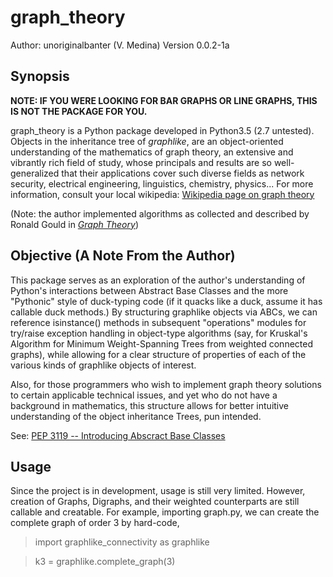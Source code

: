 # graph_theory
Author: unoriginalbanter (V. Medina)
Version 0.0.2-1a

## Synopsis
__NOTE: IF YOU WERE LOOKING FOR BAR GRAPHS OR LINE GRAPHS, THIS IS NOT THE
PACKAGE FOR YOU.__


graph_theory is a Python package developed in Python3.5 (2.7 untested). 
Objects in the inheritance tree of *graphlike*, are an object-oriented
understanding of the mathematics of graph theory, an extensive and vibrantly
rich field of study, whose principals and results are so well-generalized that
their applications cover such diverse fields as network security, electrical
engineering, linguistics, chemistry, physics... For more information, consult
your local wikipedia:
[Wikipedia page on graph theory](https://en.wikipedia.org/wiki/Graph_theory)

(Note: the author implemented algorithms as collected and described by
Ronald Gould in [*Graph Theory*](http://www.amazon.com/Graph-Theory-Dover-Books-Mathematics/dp/0486498069))


## Objective (A Note From the Author)
This package serves as an exploration of the author's understanding of Python's
interactions between Abstract Base Classes and the more "Pythonic" style of 
duck-typing code (if it quacks like a duck, assume it has callable duck 
methods.) By structuring graphlike objects via ABCs, we can reference 
isinstance() methods in subsequent "operations" modules for try/raise exception 
handling in object-type algorithms (say, for Kruskal's Algorithm for Minimum 
Weight-Spanning Trees from weighted connected graphs), while allowing for a 
clear structure of properties of each of the various kinds of graphlike objects 
of interest. 

Also, for those programmers who wish to implement graph theory solutions to
certain applicable technical issues, and yet who do not have a background in
mathematics, this structure allows for better intuitive understanding of the
object inheritance Trees, pun intended.

See: [PEP 3119 -- Introducing Abscract Base Classes](https://www.python.org/dev/peps/pep3119/)


## Usage
Since the project is in development, usage is still very limited. However,
creation of Graphs, Digraphs, and their weighted counterparts are still
callable and creatable. For example, importing graph.py, we can create the
complete graph of order 3 by hard-code,

>import graphlike_connectivity as graphlike

>k3 = graphlike.complete_graph(3)